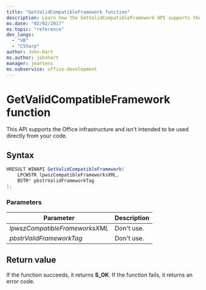 ```yaml
---
title: "GetValidCompatibleFramework function"
description: Learn how the GetValidCompatibleFramework API supports the Office infrastructure and isn't intended to be used directly from your code.
ms.date: "02/02/2017"
ms.topic: "reference"
dev_langs:
  - "VB"
  - "CSharp"
author: John-Hart
ms.author: johnhart
manager: jmartens
ms.subservice: office-development
---
```

# GetValidCompatibleFramework function

  This API supports the Office infrastructure and isn't intended to be used directly from your code.

## Syntax

```csharp
HRESULT WINAPI GetValidCompatibleFramework(
    LPCWSTR lpwszCompatibleFrameworksXML,
    BSTR* pbstrValidFrameworkTag
);
```

### Parameters

|Parameter|Description|
|---------------|-----------------|
|*lpwszCompatibleFrameworksXML*|Don't use.|
|*pbstrValidFrameworkTag*|Don't use.|

## Return value
 If the function succeeds, it returns **S_OK**. If the function fails, it returns an error code.
